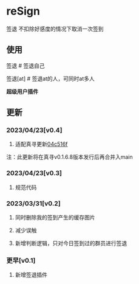 # reSign

签退
不扣除好感度的情况下取消一次签到

## 使用

签退  # 签退自己

签退[at] # 签退at的人，可同时at多人

**超级用户插件**

## 更新

### 2023/04/23[v0.4]

1. 适配真寻更新[04c516f](https://github.com/HibiKier/zhenxun_bot/commit/04c516f783cad008367341c42654b71a987fab13)

注：此更新将在真寻v0.1.6.8版本发行后再合并入main

### 2023/04/23[v0.3]

1. 规范代码

### 2023/03/31[v0.2]

1. 同时删除我的签到产生的缓存图片

2. 减少误触

3. 新增判断逻辑，只对今日签到过的群员进行签退

### 更早[v0.1]

1. 新增签退插件

